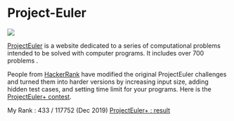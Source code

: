 # Project-Euler
![](https://projecteuler.net/profile/sumansahoo16.png)

[ProjectEuler](https://projecteuler.net/) is a website dedicated to a series of computational problems intended to be solved with computer programs. It includes over 700 problems .

People from [HackerRank](https://www.hackerrank.com/) have modified the original ProjectEuler challenges and turned them into harder versions by increasing input size, adding hidden test cases, and setting time limit for your programs. Here is the [ProjectEuler+ contest](https://www.hackerrank.com/contests/projecteuler/challenges).

My Rank : 433 / 117752 (Dec 2019) [ProjectEuler+ : result](https://www.hackerrank.com/results/projecteuler/jrsmn)
